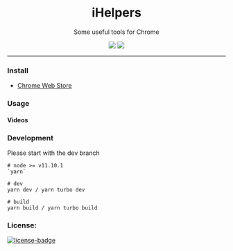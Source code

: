 <h1 align="center">iHelpers</h1>
<p align="center">Some useful tools for Chrome</p>
<p align="center">
   <a href="https://github.com/solobat/iHelpers/releases"><img src="https://img.shields.io/badge/lastest_version-1.6.1-blue.svg"></a>
   <a target="_blank" href="https://chrome.google.com/webstore/detail/jglmompgeddkbcdamdknmebaimldkkbl"><img src="https://img.shields.io/badge/download-_chrome_webstore-brightgreen.svg"></a>
</p>

***

### Install
- [Chrome Web Store](https://chrome.google.com/webstore/detail/hcnekoladldejmeindnhpjkfhjadcick)

### Usage

#### Videos


### Development
Please start with the dev branch
````
# node >= v11.10.1
`yarn`

# dev
yarn dev / yarn turbo dev

# build
yarn build / yarn turbo build
````

### License:
[![license-badge]][license-link]

<!-- Link -->
[version-badge]:    https://img.shields.io/badge/lastest_version-1.6.0-blue.svg
[version-link]:     https://github.com/solobat/iHelpers
[chrome-badge]:     https://img.shields.io/badge/download-_chrome_webstore-brightgreen.svg
[offline-badge]:    https://img.shields.io/badge/download-_crx-brightgreen.svg
[license-badge]:    https://img.shields.io/github/license/mashape/apistatus.svg
[license-link]:     https://opensource.org/licenses/MIT
